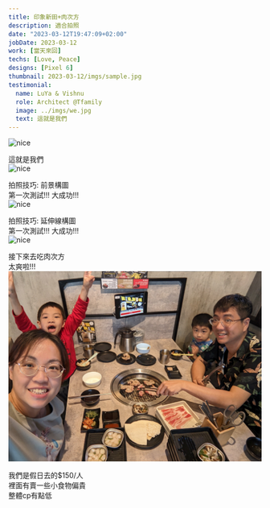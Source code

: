 ```yaml
---
title: 印象新田+肉次方
description: 適合拍照
date: "2023-03-12T19:47:09+02:00"
jobDate: 2023-03-12
work: [當天來回]
techs: [Love, Peace]
designs: [Pixel 6]
thumbnail: 2023-03-12/imgs/sample.jpg
testimonial:
  name: LuYa & Vishnu
  role: Architect @Tfamily
  image: ../imgs/we.jpg
  text: 這就是我們
---
```


![nice](./imgs/sample2.jpg)

這就是我們  
![nice](./imgs/sample3.jpg)

拍照技巧: 前景構圖  
第一次測試!!! 大成功!!!  
![nice](./imgs/sample4.jpg)

拍照技巧: 延伸線構圖  
第一次測試!!! 大成功!!!  
![nice](./imgs/sample5.jpg)

接下來去吃肉次方  
太爽啦!!!  
![nice](./imgs/sample6.jpg)



我們是假日去的$150/人  
裡面有賣一些小食物偏貴  
整體cp有點低 